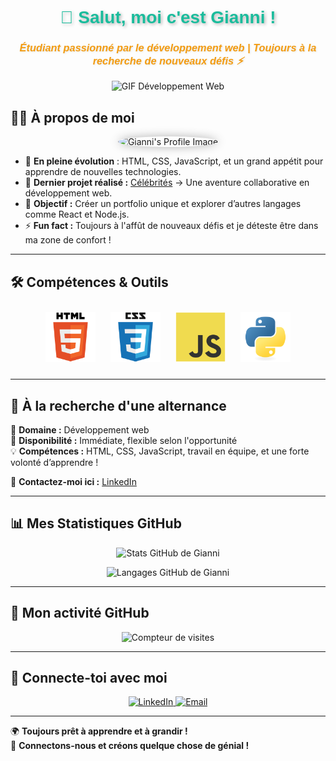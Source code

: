 <h1 align="center" style="font-family: 'Arial', sans-serif; color: #1abc9c; text-shadow: 2px 2px 5px rgba(0, 0, 0, 0.3);">🚀 Salut, moi c'est Gianni !</h1>

<h3 align="center" style="font-family: 'Verdana', sans-serif; color: #f39c12; font-style: italic; text-shadow: 1px 1px 3px rgba(0, 0, 0, 0.1);">Étudiant passionné par le développement web | Toujours à la recherche de nouveaux défis ⚡</h3>

<p align="center">
  <img src="https://media.giphy.com/media/3o7TKBZX79uKNx7VhC/giphy.gif" width="500" alt="GIF Développement Web">
</p>

## 👨‍💻 À propos de moi

<div align="center">
  <img src="https://avatars.githubusercontent.com/u/97645214?v=4" width="150" height="150" style="border-radius: 50%; box-shadow: 0 0 15px rgba(0, 0, 0, 0.3);" alt="Gianni's Profile Image">
</div>

- 🌱 **En pleine évolution** : HTML, CSS, JavaScript, et un grand appétit pour apprendre de nouvelles technologies.  
- 🔭 **Dernier projet réalisé :** [Célébrités](https://github.com/InnagBKI/Maes-Projet-) → Une aventure collaborative en développement web.  
- 🎯 **Objectif :** Créer un portfolio unique et explorer d’autres langages comme React et Node.js.  
- ⚡ **Fun fact :** Toujours à l'affût de nouveaux défis et je déteste être dans ma zone de confort !  

---

## 🛠️ Compétences & Outils

<p align="center"> 
  <img src="https://raw.githubusercontent.com/devicons/devicon/master/icons/html5/html5-original-wordmark.svg" alt="HTML5" width="80" height="80" style="margin: 10px;"> 
  <img src="https://raw.githubusercontent.com/devicons/devicon/master/icons/css3/css3-original-wordmark.svg" alt="CSS3" width="80" height="80" style="margin: 10px;">
  <img src="https://raw.githubusercontent.com/devicons/devicon/master/icons/javascript/javascript-original.svg" alt="JavaScript" width="80" height="80" style="margin: 10px;">
  <img src="https://raw.githubusercontent.com/devicons/devicon/master/icons/python/python-original.svg" alt="Python" width="80" height="80" style="margin: 10px;">
</p>

---

## 🎯 À la recherche d'une alternance

💼 **Domaine :** Développement web  
📆 **Disponibilité :** Immédiate, flexible selon l'opportunité  
💡 **Compétences :** HTML, CSS, JavaScript, travail en équipe, et une forte volonté d’apprendre !  

📩 **Contactez-moi ici :** [LinkedIn](https://linkedin.com/in/gianni-srt-786421337/)  

---

## 📊 Mes Statistiques GitHub

<p align="center">
  <img src="https://github-readme-stats.vercel.app/api?username=GianniSRT&show_icons=true&count_private=true&hide_title=true&theme=radical&hide=prs&line_height=20" alt="Stats GitHub de Gianni" />
</p>

<p align="center">
  <img src="https://github-readme-stats.vercel.app/api/top-langs?username=GianniSRT&show_icons=true&locale=fr&layout=compact&theme=radical&line_height=20" alt="Langages GitHub de Gianni" />
</p>

---

## 🚀 Mon activité GitHub

<p align="center">
  <img src="https://komarev.com/ghpvc/?username=GianniSRT&label=Visiteurs%20GitHub&color=blue&style=flat&label=visiteurs" alt="Compteur de visites" />
</p>

---

## 🔗 Connecte-toi avec moi

<p align="center">
  <a href="https://linkedin.com/in/gianni-srt-786421337/" target="blank">
    <img src="https://img.shields.io/badge/LinkedIn-%230077B5.svg?style=social&logo=linkedin&logoColor=white" alt="LinkedIn" width="150" />
  </a>
  <a href="mailto:contact@gianni.com" target="blank">
    <img src="https://img.shields.io/badge/Email-%23E4405F.svg?style=social&logo=email&logoColor=white" alt="Email" width="150" />
  </a>
</p>

---

🌍 **Toujours prêt à apprendre et à grandir !**  
👥 **Connectons-nous et créons quelque chose de génial !**
